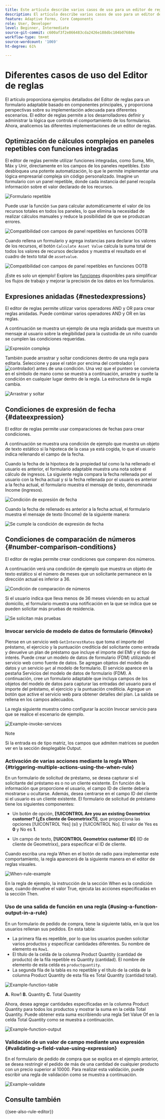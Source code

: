 ```yaml
---
title: Este artículo describe varios casos de uso para un editor de reglas en un formulario adaptable basado en componentes principales.
description: El artículo describe varios casos de uso para un editor de reglas en un formulario adaptable basado en componentes principales.
feature: Adaptive Forms, Core Components
role: User, Developer
level: Beginner, Intermediate
source-git-commit: c600af3f2e866483cda2426e188dbc104b07688e
workflow-type: tm+mt
source-wordcount: '1069'
ht-degree: 61%

---
```



# Diferentes casos de uso del Editor de reglas

El artículo proporciona ejemplos detallados del Editor de reglas para un formulario adaptable basado en componentes principales, y proporciona perspectivas sobre su implementación adecuada para diferentes escenarios. El editor de reglas permite a los desarrolladores definir y administrar la lógica que controla el comportamiento de los formularios.
Ahora, analicemos las diferentes implementaciones de un editor de reglas.


## Optimización de cálculos complejos en paneles repetibles con funciones integradas

El editor de reglas permite utilizar funciones integradas, como Suma, Mín, Máx y Unir, directamente en los campos de los paneles repetibles. Esto desbloquea una potente automatización, lo que le permite implementar una lógica empresarial compleja sin código personalizado.
Imagine un formulario con un panel repetible, donde cada instancia del panel recopila información sobre el valor declarado de los recursos.

![Formulario repetible](/help/forms/assets/ootb-function-support-repeatable-panel-form.png)

Puede usar la función `Sum` para calcular automáticamente el valor de los recursos totales en todos los paneles, lo que elimina la necesidad de realizar cálculos manuales y reduce la posibilidad de que se produzcan errores.

![Compatibilidad con campos de panel repetibles en funciones OOTB](/help/forms/assets/ootb-function-support-repeatable-panel.png)

Cuando rellena un formulario y agrega instancias para declarar los valores de los recursos, el botón `Calculate Asset Value` calcula la suma total de todos los valores de recursos declarados y muestra el resultado en el cuadro de texto total de `assetvalue`.

![Compatibilidad con campos de panel repetibles en funciones OOTB](/help/forms/assets/ootb-function-support-repeatable-panel-form-preview.png)

¡Este es solo un ejemplo! Explore las [funciones](#b-form-objects-and-functions-br) disponibles para simplificar los flujos de trabajo y mejorar la precisión de los datos en los formularios.

## Expresiones anidadas {#nestedexpressions}

El editor de reglas permite utilizar varios operadores AND y OR para crear reglas anidadas. Puede combinar varios operadores AND y OR en las reglas.

A continuación se muestra un ejemplo de una regla anidada que muestra un mensaje al usuario sobre la elegibilidad para la custodia de un niño cuando se cumplen las condiciones requeridas.

![Expresión compleja](assets/complexexpression.png)

También puede arrastrar y soltar condiciones dentro de una regla para editarla. Seleccione y pase el ratón por encima del controlador (![controlador](assets/drag-handle.svg)) antes de una condición. Una vez que el puntero se convierta en el símbolo de mano como se muestra a continuación, arrastre y suelte la condición en cualquier lugar dentro de la regla. La estructura de la regla cambia.

![Arrastrar y soltar](assets/drag-and-drop.png)

## Condiciones de expresión de fecha {#dateexpression}

El editor de reglas permite usar comparaciones de fechas para crear condiciones.

A continuación se muestra una condición de ejemplo que muestra un objeto de texto estático si la hipoteca de la casa ya está cogida, lo que el usuario indica rellenando el campo de la fecha.

Cuando la fecha de la hipoteca de la propiedad tal como la ha rellenado el usuario es anterior, el formulario adaptable muestra una nota sobre el cálculo de ingresos. La siguiente regla compara la fecha rellenada por el usuario con la fecha actual y si la fecha rellenada por el usuario es anterior a la fecha actual, el formulario muestra el mensaje de texto, denominada Income (ingresos).

![Condición de expresión de fecha](assets/dateexpressioncondition.png)

Cuando la fecha de rellenado es anterior a la fecha actual, el formulario muestra el mensaje de texto (Income) de la siguiente manera:

![Se cumple la condición de expresión de fecha](assets/dateexpressionconditionmet.png)

## Condiciones de comparación de números {#number-comparison-conditions}

El editor de reglas permite crear condiciones que comparen dos números.

A continuación verá una condición de ejemplo que muestra un objeto de texto estático si el número de meses que un solicitante permanece en la dirección actual es inferior a 36.

![Condición de comparación de números](assets/numbercomparisoncondition.png)

Si el usuario indica que lleva menos de 36 meses viviendo en su actual domicilio, el formulario muestra una notificación en la que se indica que se pueden solicitar más pruebas de residencia.

![Se solicitan más pruebas](assets/additionalproofrequested.png)

<!-- ## Impact of rule editor on existing scripts {#impact-of-rule-editor-on-existing-scripts}

In [!DNL Experience Manager Forms] versions prior to [!DNL Experience Manager 6.1 Forms] feature pack 1, form authors and developers used to write expressions in the Scripts tab of the Edit component dialog to add dynamic behavior to Adaptive Forms. The Scripts tab is now replaced by the rule editor.

Any scripts or expressions that you must have written in the Scripts tab are available in the rule editor. While you cannot view or edit them in visual editor, if you are a part of the forms-power-users group you can edit scripts in code editor. -->

### Invocar servicio de modelo de datos de formulario {#invoke}

Piense en un servicio web `GetInterestRates` que toma el importe del préstamo, el ejercicio y la puntuación crediticia del solicitante como entrada y devuelve un plan de préstamo que incluye el importe del EMI y el tipo de interés. Puede crear un modelo de datos de formulario (FDM) utilizando el servicio web como fuente de datos. Se agregan objetos del modelo de datos y un servicio `get` al modelo de formulario. El servicio aparece en la pestaña Servicios del modelo de datos de formulario (FDM). A continuación, cree un formulario adaptable que incluya campos de los objetos del modelo de datos para capturar las entradas del usuario para el importe del préstamo, el ejercicio y la puntuación crediticia. Agregue un botón que active el servicio web para obtener detalles del plan. La salida se rellena en los campos adecuados.

La regla siguiente muestra cómo configurar la acción Invocar servicio para que se realice el escenario de ejemplo.

![Example-invoke-services](assets/example-invoke-services.png)

>[!NOTE]
>
>Si la entrada es de tipo matriz, los campos que admiten matrices se pueden ver en la sección desplegable Output.

### Activación de varias acciones mediante la regla When {#triggering-multiple-actions-using-the-when-rule}

En un formulario de solicitud de préstamo, se desea capturar si el solicitante del préstamo es o no un cliente existente. En función de la información que proporcione el usuario, el campo ID de cliente debería mostrarse u ocultarse. Además, desea centrarse en el campo ID del cliente si el usuario es un cliente existente. El formulario de solicitud de préstamo tiene los siguientes componentes:

* Un botón de opción, **[!UICONTROL Are you an existing Geometrixx customer? (¿Es cliente de Geometrixx?)]**, que proporciona las opciones [!UICONTROL Yes] (sí) y [!UICONTROL No]. El valor de Yes es **0** y No es **1**.

* Un campo de texto, **[!UICONTROL Geometrixx customer ID]** (ID de cliente de Geometrixx), para especificar el ID de cliente.

Cuando escriba una regla When en el botón de radio para implementar este comportamiento, la regla aparecerá de la siguiente manera en el editor de reglas visuales.

![When-rule-example](assets/when-rule-example.png)

En la regla de ejemplo, la instrucción de la sección When es la condición que, cuando devuelve el valor True, ejecuta las acciones especificadas en la sección Then.

<!-- The rule appears as follows in the code editor.

![when-rule-example-code](assets/when-rule-example-code.png) 

Rule in the code editor -->

### Uso de una salida de función en una regla {#using-a-function-output-in-a-rule}

En un formulario de pedido de compra, tiene la siguiente tabla, en la que los usuarios rellenan sus pedidos. En esta tabla:

* La primera fila es repetible, por lo que los usuarios pueden solicitar varios productos y especificar cantidades diferentes. Su nombre de elemento es `Row1`.
* El título de la celda de la columna Product Quantity (cantidad de producto) de la fila repetible es Quantity (cantidad). El nombre de elemento de esta celda es `productquantity`.
* La segunda fila de la tabla es no repetible y el título de la celda de la columna Product Quantity de esta fila es Total Quantity (cantidad total).

![Example-function-table](assets/example-function-table.png)

**A.** Row1 **B.** Quantity **C.** Total Quantity

Ahora, desea agregar cantidades especificadas en la columna Product Quantity para todos los productos y mostrar la suma en la celda Total Quantity. Puede obtener esta suma escribiendo una regla Set Value Of en la celda Total Quantity como se muestra a continuación.

![Example-function-output](assets/example-function-output.png)

### Validación de un valor de campo mediante una expresión {#validating-a-field-value-using-expression}

En el formulario de pedido de compra que se explica en el ejemplo anterior, se desea restringir el pedido de más de una cantidad de cualquier producto con un precio superior al 10000. Para realizar esta validación, puede escribir una regla de validación como se muestra a continuación.

![Example-validate](assets/example-validate.png)

## Consulte también

{{see-also-rule-editor}}